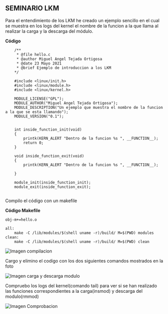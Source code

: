## SEMINARIO LKM

Para el entendimiento de los LKM he creado un ejemplo sencillo en el cual se muestra en los logs del kernel el nombre de la funcion a la que llama al realizar la carga y la descarga del módulo.

**Código**

```
	/**
	 * @file hello.c
	 * @author Miguel Angel Tejada Ortigosa
	 * @date 23 Mayo 2021
	 * @brief Ejemplo de introduccion a los LKM
	*/

	#include <linux/init.h>
	#include <linux/module.h>
	#include <linux/kernel.h>

	MODULE_LICENSE("GPL");
	MODULE_AUTHOR("Miguel Angel Tejada Ortigosa");
	MODULE_DESCRIPTION("Un ejemplo que muestra el nombre de la funcion a la que se esta llamando");
	MODULE_VERSION("0.1");


	int inside_function_init(void)
	{
		printk(KERN_ALERT "Dentro de la funcion %s ", __FUNCTION__);
		return 0;
	}

	void inside_function_exit(void)
	{
		printk(KERN_ALERT "Dentro de la funcion %s ", __FUNCTION__);

	}

	module_init(inside_function_init);
	module_exit(inside_function_exit);


```



Compilo el código con un makefile

**Código Makefile**


	obj-m+=hello.o

	all:
		make -C /lib/modules/$(shell uname -r)/build/ M=$(PWD) modules
	clean: 
		make -C /lib/modules/$(shell uname -r)/build/ M=$(PWD) clean	

![Imagen compilacion](https://github.com/MIGUE1999/PDIH/blob/main/S-LKM/Multimedia/Captura%20de%20pantalla%20de%202021-05-23%2016-05-15.png)


Cargo y elimino el codigo con los dos siguientes comandos mostrados en la foto


![Imagen carga y descarga modulo](https://github.com/MIGUE1999/PDIH/blob/main/S-LKM/Multimedia/Captura%20de%20pantalla%20de%202021-05-23%2016-14-00.png)




Compruebo los logs del kernel(comando tail) para ver si se han realizado las funciones correspondientes a la carga(insmod) y descarga del modulo(rmmod)

![Imagen Comprobacion](https://github.com/MIGUE1999/PDIH/blob/main/S-LKM/Multimedia/Captura%20de%20pantalla%20de%202021-05-23%2016-15-06.png)







